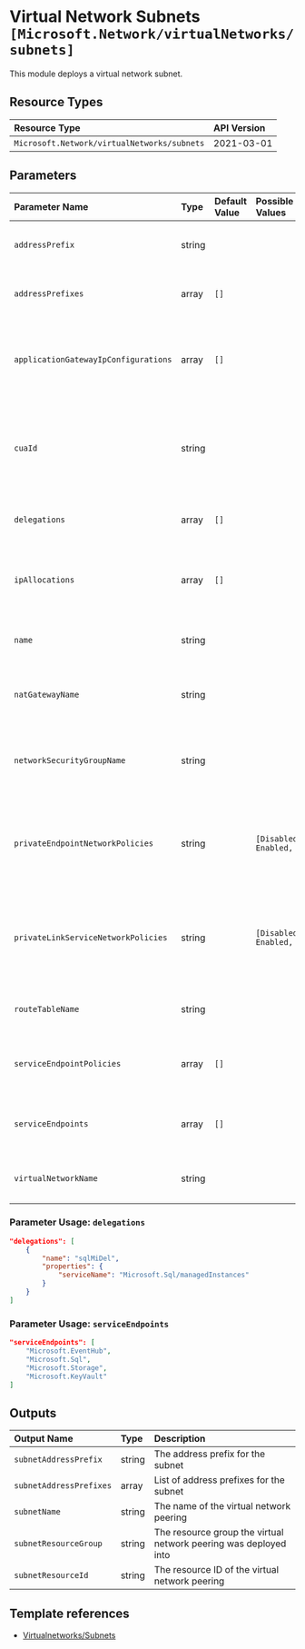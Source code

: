 # Virtual Network Subnets `[Microsoft.Network/virtualNetworks/subnets]`

This module deploys a virtual network subnet.

## Resource Types

| Resource Type | API Version |
| :-- | :-- |
| `Microsoft.Network/virtualNetworks/subnets` | 2021-03-01 |

## Parameters

| Parameter Name | Type | Default Value | Possible Values | Description |
| :-- | :-- | :-- | :-- | :-- |
| `addressPrefix` | string |  |  | Required. The address prefix for the subnet. |
| `addressPrefixes` | array | `[]` |  | Optional. List of address prefixes for the subnet. |
| `applicationGatewayIpConfigurations` | array | `[]` |  | Optional. Application gateway IP configurations of virtual network resource. |
| `cuaId` | string |  |  | Optional. Customer Usage Attribution ID (GUID). This GUID must be previously registered |
| `delegations` | array | `[]` |  | Optional. The delegations to enable on the subnet |
| `ipAllocations` | array | `[]` |  | Optional. Array of IpAllocation which reference this subnet |
| `name` | string |  |  | Optional. The Name of the subnet resource. |
| `natGatewayName` | string |  |  | Optional. The name of the NAT Gateway to use for the subnet |
| `networkSecurityGroupName` | string |  |  | Optional. The network security group to assign to the subnet |
| `privateEndpointNetworkPolicies` | string |  | `[Disabled, Enabled, ]` | Optional. enable or disable apply network policies on private end point in the subnet. |
| `privateLinkServiceNetworkPolicies` | string |  | `[Disabled, Enabled, ]` | Optional. enable or disable apply network policies on private link service in the subnet. |
| `routeTableName` | string |  |  | Optional. The route table to assign to the subnet |
| `serviceEndpointPolicies` | array | `[]` |  | Optional. An array of service endpoint policies. |
| `serviceEndpoints` | array | `[]` |  | Optional. The service endpoints to enable on the subnet |
| `virtualNetworkName` | string |  |  | Required. The name of the parent virtual network |

### Parameter Usage: `delegations`

```json
"delegations": [
    {
        "name": "sqlMiDel",
        "properties": {
            "serviceName": "Microsoft.Sql/managedInstances"
        }
    }
]
```

### Parameter Usage: `serviceEndpoints`

```json
"serviceEndpoints": [
    "Microsoft.EventHub",
    "Microsoft.Sql",
    "Microsoft.Storage",
    "Microsoft.KeyVault"
]
```


## Outputs

| Output Name | Type | Description |
| :-- | :-- | :-- |
| `subnetAddressPrefix` | string | The address prefix for the subnet |
| `subnetAddressPrefixes` | array | List of address prefixes for the subnet |
| `subnetName` | string | The name of the virtual network peering |
| `subnetResourceGroup` | string | The resource group the virtual network peering was deployed into |
| `subnetResourceId` | string | The resource ID of the virtual network peering |

## Template references

- [Virtualnetworks/Subnets](https://docs.microsoft.com/en-us/azure/templates/Microsoft.Network/2021-03-01/virtualNetworks/subnets)
